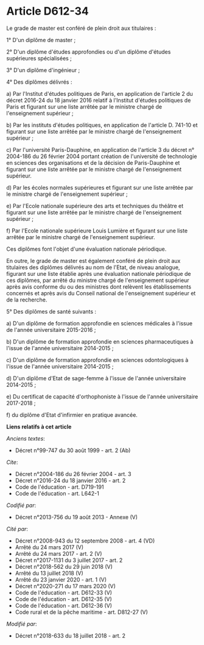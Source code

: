# Article D612-34

Le grade de master est conféré de plein droit aux titulaires :

1° D'un diplôme de master ;

2° D'un diplôme d'études approfondies ou d'un diplôme d'études supérieures spécialisées ;

3° D'un diplôme d'ingénieur ;

4° Des diplômes délivrés :

a) Par l'Institut d'études politiques de Paris, en application de l'article 2 du décret 2016-24 du 18 janvier 2016 relatif à
l'Institut d'études politiques de Paris et figurant sur une liste arrêtée par le ministre chargé de l'enseignement
supérieur ;

b) Par les instituts d'études politiques, en application de l'article D. 741-10 et figurant sur une liste arrêtée par le
ministre chargé de l'enseignement supérieur ;

c) Par l'université Paris-Dauphine, en application de l'article 3 du décret n° 2004-186 du 26 février 2004 portant création
de l'université de technologie en sciences des organisations et de la décision de Paris-Dauphine et figurant sur une liste
arrêtée par le ministre chargé de l'enseignement supérieur.

d) Par les écoles normales supérieures et figurant sur une liste arrêtée par le ministre chargé de l'enseignement supérieur ;

e) Par l'Ecole nationale supérieure des arts et techniques du théâtre et figurant sur une liste arrêtée par le ministre
chargé de l'enseignement supérieur ;

f) Par l'Ecole nationale supérieure Louis Lumière et figurant sur une liste arrêtée par le ministre chargé de l'enseignement
supérieur.

Ces diplômes font l'objet d'une évaluation nationale périodique.

En outre, le grade de master est également conféré de plein droit aux titulaires des diplômes délivrés au nom de l'Etat, de
niveau analogue, figurant sur une liste établie après une évaluation nationale périodique de ces diplômes, par arrêté du
ministre chargé de l'enseignement supérieur après avis conforme du ou des ministres dont relèvent les établissements
concernés et après avis du Conseil national de l'enseignement supérieur et de la recherche.

5° Des diplômes de santé suivants :

a) D'un diplôme de formation approfondie en sciences médicales à l'issue de l'année universitaire 2015-2016 ;

b) D'un diplôme de formation approfondie en sciences pharmaceutiques à l'issue de l'année universitaire 2014-2015 ;

c) D'un diplôme de formation approfondie en sciences odontologiques à l'issue de l'année universitaire 2014-2015 ;

d) D'un diplôme d'Etat de sage-femme à l'issue de l'année universitaire 2014-2015 ;

e) Du certificat de capacité d'orthophoniste à l'issue de l'année universitaire 2017-2018 ;

f) du diplôme d'Etat d'infirmier en pratique avancée.

**Liens relatifs à cet article**

_Anciens textes_:

  - Décret n°99-747 du 30 août 1999 - art. 2 (Ab)

_Cite_:

  - Décret n°2004-186 du 26 février 2004 - art. 3
  - Décret n°2016-24 du 18 janvier 2016 - art. 2
  - Code de l'éducation - art. D719-191
  - Code de l'éducation - art. L642-1

_Codifié par_:

  - Décret n°2013-756 du 19 août 2013 -  Annexe (V)

_Cité par_:

  - Décret n°2008-943 du 12 septembre 2008 - art. 4 (VD)
  - Arrêté du 24 mars 2017 (V)
  - Arrêté du 24 mars 2017 - art. 2 (V)
  - Décret n°2017-1131 du 3 juillet 2017 - art. 2
  - Décret n°2018-562 du 29 juin 2018 (V)
  - Arrêté du 13 juillet 2018 (V)
  - Arrêté du 23 janvier 2020 - art. 1 (V)
  - Décret n°2020-271 du 17 mars 2020 (V)
  - Code de l'éducation - art. D612-33 (V)
  - Code de l'éducation - art. D612-35 (V)
  - Code de l'éducation - art. D612-36 (V)
  - Code rural et de la pêche maritime - art. D812-27 (V)

_Modifié par_:

  - Décret n°2018-633 du 18 juillet 2018 - art. 2

